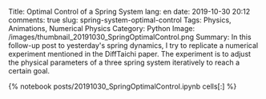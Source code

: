﻿Title: Optimal Control of a Spring System
lang: en
date: 2019-10-30 20:12
comments: true
slug: spring-system-optimal-control
Tags: Physics, Animations, Numerical Physics
Category: Python
Image: /images/thumbnail_20191030_SpringOptimalControl.png
Summary: In this follow-up post to yesterday's spring dynamics, I try to replicate a numerical experiment mentioned in the DiffTaichi paper. The experiment is to adjust the physical parameters of a three spring system iteratively to reach a certain goal.

{% notebook posts/20191030_SpringOptimalControl.ipynb cells[:] %}
